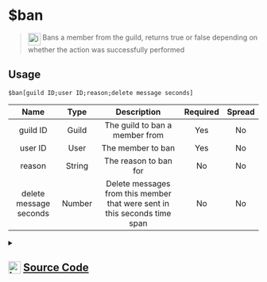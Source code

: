 # $ban
> <img align="top" src="https://upload.wikimedia.org/wikipedia/commons/thumb/e/e4/Infobox_info_icon.svg/160px-Infobox_info_icon.svg.png?20150409153300" alt="image" width="25" height="auto"> Bans a member from the guild, returns true or false depending on whether the action was successfully performed
## Usage
```
$ban[guild ID;user ID;reason;delete message seconds]
```
| Name | Type | Description | Required | Spread
| :---: | :---: | :---: | :---: | :---: |
guild ID | Guild | The guild to ban a member from | Yes | No
user ID | User | The member to ban | Yes | No
reason | String | The reason to ban for | No | No
delete message seconds | Number | Delete messages from this member that were sent in this seconds time span | No | No
<details>
<summary>
    
## <img align="top" src="https://cdn4.iconfinder.com/data/icons/iconsimple-logotypes/512/github-512.png" alt="image" width="25" height="auto">  [Source Code](https://github.com/tryforge/ForgeScript-V2/blob/main/src/native/ban.ts)
    
</summary>
    
```ts
import { ArgType, NativeFunction, Return } from "../structures"

export default new NativeFunction({
    name: "$ban",
    version: "1.0.0",
    description:
        "Bans a member from the guild, returns true or false depending on whether the action was successfully performed",
    unwrap: true,
    brackets: true,
    args: [
        {
            name: "guild ID",
            description: "The guild to ban a member from",
            rest: false,
            required: true,
            type: ArgType.Guild,
        },
        {
            name: "user ID",
            description: "The member to ban",
            rest: false,
            type: ArgType.User,
            required: true,
        },
        {
            name: "reason",
            description: "The reason to ban for",
            rest: false,
            type: ArgType.String,
        },
        {
            name: "delete message seconds",
            description: "Delete messages from this member that were sent in this seconds time span",
            rest: false,
            type: ArgType.Number,
        },
    ],
    async execute(_, [guild, user, reason, seconds]) {
        return this.success(
            (await guild.members
                .ban(user, {
                    reason: reason || undefined,
                    deleteMessageSeconds: seconds || undefined,
                })
                .catch(() => false)) !== false
        )
    },
})

```
    
</details>